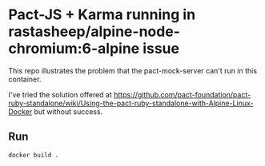 # Pact-JS + Karma running in rastasheep/alpine-node-chromium:6-alpine issue

This repo illustrates the problem that the pact-mock-server can't run in this container.

I've tried the solution offered at https://github.com/pact-foundation/pact-ruby-standalone/wiki/Using-the-pact-ruby-standalone-with-Alpine-Linux-Docker but without success.

## Run
```
docker build .
```
